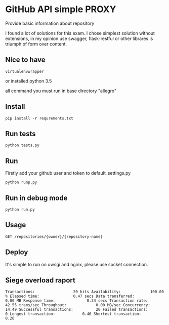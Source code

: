 # GitHub API simple PROXY
Provide basic information about repository

I found a lot of solutions for this exam.
I chose simplest solution without extensions, in my opinion use swagger, flask-restful or other librares is triumph of form over content.

## Nice to have 
`virtualenvwrapper` 

or installed python 3.5

all command you must run in base directory "allegro"

## Install

`pip install -r requrements.txt`

## Run tests
`python tests.py`

## Run
Firstly add your github user and token to default_settings.py

`python runp.py`

## Run in debug mode

`python run.py`
## Usage

`GET /repositories/{owner}/{repository-name}`

## Deploy
It's simple to run on uwsgi and nginx, please use socket connection.


## Siege overload raport
`
Transactions:		          20 hits
Availability:		      100.00 %
Elapsed time:		        0.47 secs
Data transferred:	        0.00 MB
Response time:		        0.34 secs
Transaction rate:	       42.55 trans/sec
Throughput:		        0.00 MB/sec
Concurrency:		       14.49
Successful transactions:          20
Failed transactions:	           0
Longest transaction:	        0.46
Shortest transaction:	        0.20
`